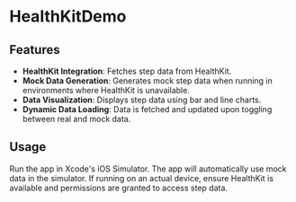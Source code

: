 # HealthKitDemo

## Features

- **HealthKit Integration**: Fetches step data from HealthKit.
- **Mock Data Generation**: Generates mock step data when running in environments where HealthKit is unavailable.
- **Data Visualization**: Displays step data using bar and line charts.
- **Dynamic Data Loading**: Data is fetched and updated upon toggling between real and mock data.

## Usage

Run the app in Xcode's iOS Simulator. The app will automatically use mock data in the simulator. If running on an actual device, ensure HealthKit is available and permissions are granted to access step data.
